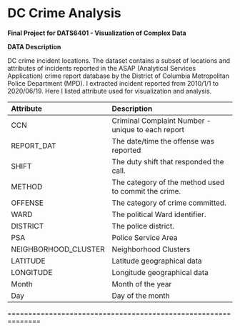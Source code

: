 # DC Crime Analysis

**Final Project for DATS6401 - Visualization of Complex Data**

**DATA Description**

DC crime incident locations. The dataset contains a subset of locations and attributes of incidents reported in the ASAP (Analytical Services Application) crime report database by the District of Columbia Metropolitan Police Department (MPD). I extracted incident reported from 2010/1/1 to 2020/06/19. Here I listed attribute used for visualization and analysis. 


| Attribute               | Description                                                      | 
|:----------------------- |:---------------------------------------------------------------- |
| CCN                     | Criminal Complaint Number - unique to each report                | 
| REPORT_DAT              | The date/time the offense was reported                           |
| SHIFT                   | The duty shift that responded the call.                          |
| METHOD                  | The category of the method used to commit the crime.             | 
| OFFENSE                 | The category of crime committed.                                 | 
| WARD                    | The political Ward identifier.                                   |
| DISTRICT                | The police district.                                             |
| PSA                     | Police Service Area                                              | 
| NEIGHBORHOOD_CLUSTER    | Neighborhood Clusters                                            |
| LATITUDE                | Latitude geographical data                                       |
| LONGITUDE               | Longitude geographical data                                      |
| Month                   | Month of the year                                                |
| Day                     | Day of the month                                                 |

==============================================================
